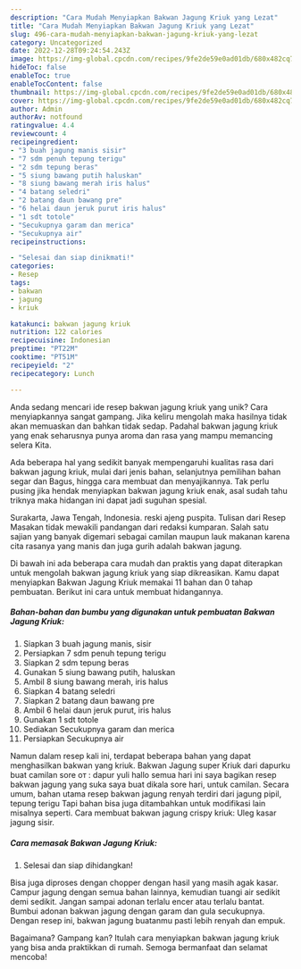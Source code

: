 ```yaml
---
description: "Cara Mudah Menyiapkan Bakwan Jagung Kriuk yang Lezat"
title: "Cara Mudah Menyiapkan Bakwan Jagung Kriuk yang Lezat"
slug: 496-cara-mudah-menyiapkan-bakwan-jagung-kriuk-yang-lezat
category: Uncategorized
date: 2022-12-28T09:24:54.243Z
image: https://img-global.cpcdn.com/recipes/9fe2de59e0ad01db/680x482cq70/bakwan-jagung-kriuk-foto-resep-utama.jpg
hideToc: false
enableToc: true
enableTocContent: false
thumbnail: https://img-global.cpcdn.com/recipes/9fe2de59e0ad01db/680x482cq70/bakwan-jagung-kriuk-foto-resep-utama.jpg
cover: https://img-global.cpcdn.com/recipes/9fe2de59e0ad01db/680x482cq70/bakwan-jagung-kriuk-foto-resep-utama.jpg
author: Admin
authorAv: notfound
ratingvalue: 4.4
reviewcount: 4
recipeingredient:
- "3 buah jagung manis sisir"
- "7 sdm penuh tepung terigu"
- "2 sdm tepung beras"
- "5 siung bawang putih haluskan"
- "8 siung bawang merah iris halus"
- "4 batang seledri"
- "2 batang daun bawang pre"
- "6 helai daun jeruk purut iris halus"
- "1 sdt totole"
- "Secukupnya garam dan merica"
- "Secukupnya air"
recipeinstructions:

- "Selesai dan siap dinikmati!"
categories:
- Resep
tags:
- bakwan
- jagung
- kriuk

katakunci: bakwan jagung kriuk 
nutrition: 122 calories
recipecuisine: Indonesian
preptime: "PT22M"
cooktime: "PT51M"
recipeyield: "2"
recipecategory: Lunch

---
```





Anda sedang mencari ide resep bakwan jagung kriuk yang unik? Cara menyiapkannya sangat gampang. Jika keliru mengolah maka hasilnya tidak akan memuaskan dan bahkan tidak sedap. Padahal bakwan jagung kriuk yang enak seharusnya punya aroma dan rasa yang mampu memancing selera Kita.





Ada beberapa hal yang sedikit banyak mempengaruhi kualitas rasa dari bakwan jagung kriuk, mulai dari jenis bahan, selanjutnya pemilihan bahan segar dan Bagus, hingga cara membuat dan menyajikannya. Tak perlu pusing jika hendak menyiapkan bakwan jagung kriuk enak,      asal sudah tahu triknya maka hidangan ini dapat jadi suguhan spesial.














Surakarta, Jawa Tengah, Indonesia. reski ajeng puspita. Tulisan dari Resep Masakan tidak mewakili pandangan dari redaksi kumparan. Salah satu sajian yang banyak digemari sebagai camilan maupun lauk makanan karena cita rasanya yang manis dan juga gurih adalah bakwan jagung.






Di bawah ini ada beberapa cara mudah dan praktis yang dapat diterapkan untuk mengolah bakwan jagung kriuk yang siap dikreasikan. Kamu dapat menyiapkan Bakwan Jagung Kriuk memakai 11 bahan dan 0 tahap pembuatan. Berikut ini cara untuk membuat hidangannya.

<!--inarticleads1-->

##### Bahan-bahan dan bumbu yang digunakan untuk pembuatan Bakwan Jagung Kriuk:

1. Siapkan 3 buah jagung manis, sisir
1. Persiapkan 7 sdm penuh tepung terigu
1. Siapkan 2 sdm tepung beras
1. Gunakan 5 siung bawang putih, haluskan
1. Ambil 8 siung bawang merah, iris halus
1. Siapkan 4 batang seledri
1. Siapkan 2 batang daun bawang pre
1. Ambil 6 helai daun jeruk purut, iris halus
1. Gunakan 1 sdt totole
1. Sediakan Secukupnya garam dan merica
1. Persiapkan Secukupnya air


Namun dalam resep kali ini, terdapat beberapa bahan yang dapat menghasilkan bakwan yang kriuk. Bakwan Jagung super Kriuk dari dapurku buat camilan sore от : dapur yuli hallo semua hari ini saya bagikan resep bakwan jagung yang suka saya buat dikala sore hari, untuk camilan. Secara umum, bahan utama resep bakwan jagung renyah terdiri dari jagung pipil, tepung terigu Tapi bahan bisa juga ditambahkan untuk modifikasi lain misalnya seperti. Cara membuat bakwan jagung crispy kriuk: Uleg kasar jagung sisir. 

<!--inarticleads2-->

##### Cara memasak Bakwan Jagung Kriuk:


1. Selesai dan siap dihidangkan!

Bisa juga diproses dengan chopper dengan hasil yang masih agak kasar. Campur jagung dengan semua bahan lainnya, kemudian tuangi air sedikit demi sedikit. Jangan sampai adonan terlalu encer atau terlalu bantat. Bumbui adonan bakwan jagung dengan garam dan gula secukupnya. Dengan resep ini, bakwan jagung buatanmu pasti lebih renyah dan empuk. 

Bagaimana? Gampang kan? Itulah cara menyiapkan bakwan jagung kriuk yang bisa anda praktikkan di rumah. Semoga bermanfaat dan selamat mencoba!
